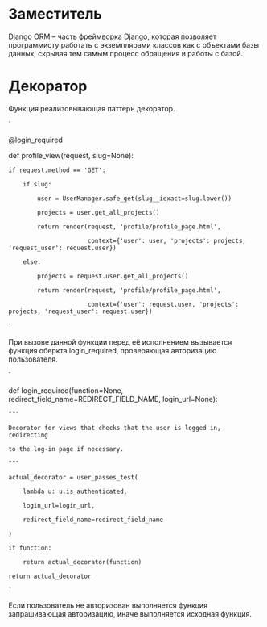 # Заместитель
Django ORM – часть фреймворка Django, которая позволяет программисту работать с экземплярами классов как с объектами базы данных, скрывая тем самым процесс обращения и работы с базой.

# Декоратор
Функция реализовывающая паттерн декоратор.

`

@login_required

def profile_view(request, slug=None):

    if request.method == 'GET':
    
        if slug:        
        
            user = UserManager.safe_get(slug__iexact=slug.lower())            
            
            projects = user.get_all_projects()            
            
            return render(request, 'profile/profile_page.html',            
            
                          context={'user': user, 'projects': projects, 'request_user': request.user})              
                          
        else:        
        
            projects = request.user.get_all_projects()       
            
            return render(request, 'profile/profile_page.html',      
            
                          context={'user': request.user, 'projects': projects, 'request_user': request.user})
                          
`                      

При вызове данной функции перед её исполнением вызывается функция оберкта login_required, проверяющая авторизацию пользователя.

`

def login_required(function=None, redirect_field_name=REDIRECT_FIELD_NAME, login_url=None):

    """
    
    Decorator for views that checks that the user is logged in, redirecting
    
    to the log-in page if necessary.
    
    """
    
    actual_decorator = user_passes_test(    
    
        lambda u: u.is_authenticated,       
        
        login_url=login_url,        
        
        redirect_field_name=redirect_field_name        
        
    )    
    
    if function:    
    
        return actual_decorator(function)     
        
    return actual_decorator
    
    `  
    
 Если пользователь не авторизован выполняется функция запрашивающая авторизацию, иначе выполняется исходная функция.
